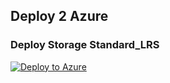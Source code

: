 ## Deploy 2 Azure

### Deploy Storage Standard_LRS
[![Deploy to Azure](https://aka.ms/deploytoazurebutton)](https://portal.azure.com/#create/Microsoft.Template/uri/https%3A%2F%2Fraw.githubusercontent.com%2FNyckosLeduc%2Fdeploy2azure%2Fmain%2Fstoragelrs.json)
